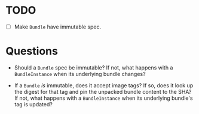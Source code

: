 # TODO

- [ ] Make `Bundle` have immutable spec.

# Questions

- Should a `Bundle` spec be immutable? If not, what happens with a
  `BundleInstance` when its underlying bundle changes?

- If a `Bundle` _is_ immutable, does it accept image tags? If so, does it look
  up the digest for that tag and pin the unpacked bundle content to the SHA? If
  not, what happens with a `BundleInstance` when its underlying bundle's tag is
  updated?

